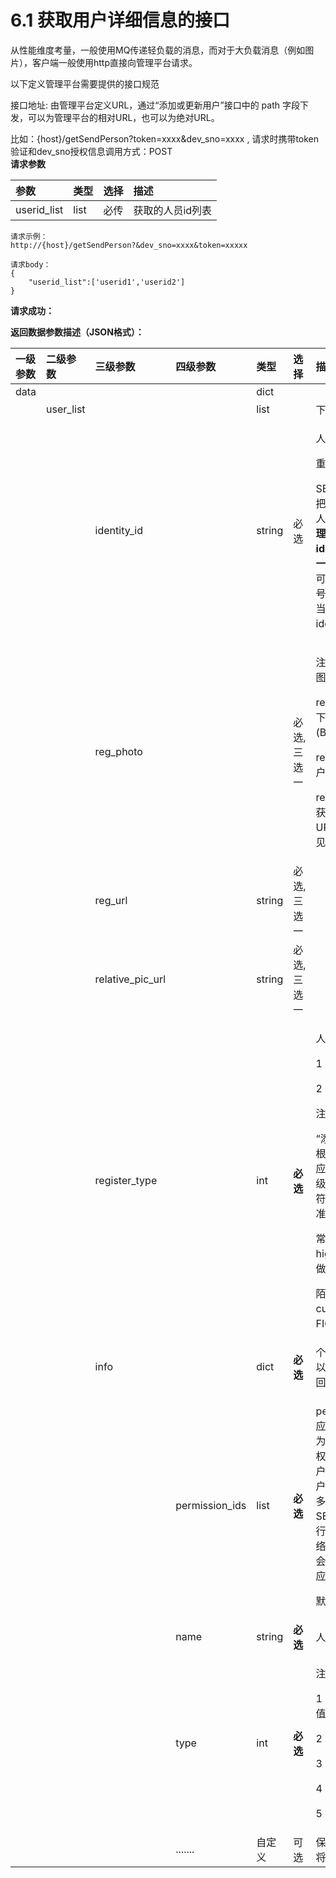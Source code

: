 # 6.1 获取用户详细信息的接口

从性能维度考量，一般使用MQ传递轻负载的消息，而对于大负载消息（例如图片），客户端一般使用http直接向管理平台请求。

以下定义管理平台需要提供的接口规范

接口地址:  由管理平台定义URL，通过“添加或更新用户”接口中的 path 字段下发，可以为管理平台的相对URL，也可以为绝对URL。

比如：{host}/getSendPerson?token=xxxx&dev\_sno=xxxx , 请求时携带token验证和dev\_sno授权信息调用方式：POST  
**请求参数**

| 参数 | 类型 | 选择 | 描述 |
| :--- | :--- | :--- | :--- |
| userid\_list | list | 必传 | 获取的人员id列表 |

```text
请求示例：
http://{host}/getSendPerson?&dev_sno=xxxx&token=xxxxx

请求body：
{
    "userid_list":['userid1','userid2']
}
```

**请求成功：**

**返回数据参数描述（JSON格式）：**

<table>
  <thead>
    <tr>
      <th style="text-align:left">&#x4E00;&#x7EA7;&#x53C2;&#x6570;</th>
      <th style="text-align:left">&#x4E8C;&#x7EA7;&#x53C2;&#x6570;</th>
      <th style="text-align:left">&#x4E09;&#x7EA7;&#x53C2;&#x6570;</th>
      <th style="text-align:left">&#x56DB;&#x7EA7;&#x53C2;&#x6570;</th>
      <th style="text-align:left">&#x7C7B;&#x578B;</th>
      <th style="text-align:left">&#x9009;&#x62E9;</th>
      <th style="text-align:left">&#x63CF;&#x8FF0;</th>
    </tr>
  </thead>
  <tbody>
    <tr>
      <td style="text-align:left">data</td>
      <td style="text-align:left"></td>
      <td style="text-align:left"></td>
      <td style="text-align:left"></td>
      <td style="text-align:left">dict</td>
      <td style="text-align:left"></td>
      <td style="text-align:left"></td>
    </tr>
    <tr>
      <td style="text-align:left"></td>
      <td style="text-align:left">user_list</td>
      <td style="text-align:left"></td>
      <td style="text-align:left"></td>
      <td style="text-align:left">list</td>
      <td style="text-align:left"></td>
      <td style="text-align:left">&#x4E0B;&#x53D1;&#x4EBA;&#x5458;&#x5217;&#x8868;</td>
    </tr>
    <tr>
      <td style="text-align:left"></td>
      <td style="text-align:left"></td>
      <td style="text-align:left">identity_id</td>
      <td style="text-align:left"></td>
      <td style="text-align:left">string</td>
      <td style="text-align:left">&#x5FC5;&#x9009;</td>
      <td style="text-align:left">
        <p>&#x4EBA;&#x5458;&#x7F16;&#x53F7;&#x3002;</p>
        <p>&#x91CD;&#x8981;&#xFF1A;</p>
        <p>SE3 AI&#x8FF7;&#x4F60;&#x673A;&#x4F1A;&#x628A;&#x6B64;&#x7F16;&#x53F7;&#x7528;&#x4E8E;&#x552F;&#x4E00;&#x4EBA;&#x5458;&#x6807;&#x8BC6;&#xFF0C;&#x6240;&#x4EE5;<b>&#x7BA1;&#x7406;&#x5E73;&#x53F0;&#x9700;&#x8981;&#x4FDD;&#x8BC1;identity_id&#x7684;&#x552F;&#x4E00;&#x6027;</b>&#x3002;&#x5728;&#x5E94;&#x7528;&#x4E2D;&#xFF0C;&#x53EF;&#x4EE5;&#x7528;&#x5DE5;&#x53F7;&#xFF0C;&#x624B;&#x673A;&#x53F7;&#x7801;&#x6216;&#x8005;&#x8EAB;&#x4EFD;&#x8BC1;&#x53F7;&#x5F53;&#x4F5C;
          identity_id&#x3002;</p>
      </td>
    </tr>
    <tr>
      <td style="text-align:left"></td>
      <td style="text-align:left"></td>
      <td style="text-align:left">reg_photo</td>
      <td style="text-align:left"></td>
      <td style="text-align:left"></td>
      <td style="text-align:left">&#x5FC5;&#x9009;, &#x4E09;&#x9009;&#x4E00;</td>
      <td style="text-align:left">
        <p>&#x6CE8;&#x518C;&#x4EBA;&#x5458;&#x56FE;&#x7247;&#x6216;&#x8005;&#x56FE;&#x7247;&#x83B7;&#x53D6;&#x5730;&#x5740;&#xFF1A;</p>
        <p>reg_photo&#xFF1A;&#x76F4;&#x63A5;&#x4E0B;&#x53D1;&#x7528;&#x6237;&#x7167;&#x7247;(BASE64&#x7F16;&#x7801;&#xFF09;</p>
        <p>reg_url&#xFF1A;&#x83B7;&#x53D6;&#x7528;&#x6237;&#x7167;&#x7247;&#x7684;&#x7EDD;&#x5BF9;URL</p>
        <p>relative_pic_url&#xFF1A;&#x83B7;&#x53D6;&#x7167;&#x7247;&#x7684;&#x76F8;&#x5BF9;URL&#xFF0C;&#x7EC4;&#x5408;&#x65B9;&#x5F0F;&#x53C2;&#x89C1;&#x201C;URL&#x7EC4;&#x5408;&#x201D;&#x7AE0;&#x8282;</p>
      </td>
    </tr>
    <tr>
      <td style="text-align:left"></td>
      <td style="text-align:left"></td>
      <td style="text-align:left">reg_url</td>
      <td style="text-align:left"></td>
      <td style="text-align:left">string</td>
      <td style="text-align:left">&#x5FC5;&#x9009;, &#x4E09;&#x9009;&#x4E00;</td>
      <td style="text-align:left"></td>
    </tr>
    <tr>
      <td style="text-align:left"></td>
      <td style="text-align:left"></td>
      <td style="text-align:left">relative_pic_url</td>
      <td style="text-align:left"></td>
      <td style="text-align:left">string</td>
      <td style="text-align:left">&#x5FC5;&#x9009;, &#x4E09;&#x9009;&#x4E00;</td>
      <td style="text-align:left"></td>
    </tr>
    <tr>
      <td style="text-align:left"></td>
      <td style="text-align:left"></td>
      <td style="text-align:left">register_type</td>
      <td style="text-align:left"></td>
      <td style="text-align:left">int</td>
      <td style="text-align:left"><b>&#x5FC5;&#x9009;</b>
      </td>
      <td style="text-align:left">
        <p>&#x4EBA;&#x5458;&#x6CE8;&#x518C;&#x65B9;&#x5F0F;&#xFF1A;</p>
        <p>1&#xFF1A;&#x5E38;&#x89C4;&#x4EBA;&#x5458;&#x4E0B;&#x53D1;</p>
        <p>2&#xFF1A;&#x964C;&#x751F;&#x4EBA;&#x4E0B;&#x53D1;</p>
        <p>&#x6CE8;&#x610F;&#xFF1A;</p>
        <p>&#x201C;&#x6DFB;&#x52A0;&#x4EBA;&#x5458;&#x201D;&#x547D;&#x4EE4;&#x4F1A;&#x6839;&#x636E;&#x8BE5;&#x5B57;&#x6BB5;&#x9009;&#x62E9;&#x76F8;&#x5E94;&#x7684;&#x56FE;&#x7247;&#x8D28;&#x91CF;&#x68C0;&#x6D4B;&#x7EA7;&#x522B;&#xFF0C;&#x6765;&#x5224;&#x65AD;&#x662F;&#x5426;&#x7B26;&#x5408;&#x7167;&#x7247;&#x5165;&#x5E93;&#x6807;&#x51C6;&#x3002;</p>
        <p>&#x5E38;&#x89C4;&#x4EBA;&#x5458;&#xFF1A; &#x4F7F;&#x7528; high &#x7EA7;&#x522B;
          FIQA &#x505A;&#x5165;&#x5E93;&#x628A;&#x5173;</p>
        <p>&#x964C;&#x751F;&#x4EBA;&#xFF1A;&#x4F7F;&#x7528; custom &#x7EA7;&#x522B;
          FIQA &#x505A;&#x5165;&#x5E93;&#x628A;&#x5173;</p>
      </td>
    </tr>
    <tr>
      <td style="text-align:left"></td>
      <td style="text-align:left"></td>
      <td style="text-align:left">info</td>
      <td style="text-align:left"></td>
      <td style="text-align:left">dict</td>
      <td style="text-align:left"><b>&#x5FC5;&#x9009;</b>
      </td>
      <td style="text-align:left">&#x4E2A;&#x4EBA;&#x5176;&#x4ED6;&#x4FE1;&#x606F;&#xFF0C;&#x53EF;&#x4EE5;&#x901A;&#x8FC7;&#x67E5;&#x8BE2;&#x4FE1;&#x606F;&#x8FD4;&#x56DE;</td>
    </tr>
    <tr>
      <td style="text-align:left"></td>
      <td style="text-align:left"></td>
      <td style="text-align:left"></td>
      <td style="text-align:left">permission_ids</td>
      <td style="text-align:left">list</td>
      <td style="text-align:left"><b>&#x5FC5;&#x9009;</b>
      </td>
      <td style="text-align:left">
        <p>permission_id&#x5BF9;&#x5E94;&#x7BA1;&#x7406;&#x5E73;&#x53F0;&#x7684;&#x6982;&#x5FF5;&#x4E3A;&#x6743;&#x9650;&#x7EC4;&#xFF0C;&#x5373;&#x540C;&#x4E00;&#x6743;&#x9650;&#x7EC4;&#x4E0B;&#x7684;&#x6240;&#x6709;&#x7528;&#x6237;&#x7684;&#x96C6;&#x5408;&#x3002;&#x6BCF;&#x4E2A;&#x7528;&#x6237;&#x5E94;&#x5F53;&#x5C5E;&#x4E8E;&#x4E00;&#x4E2A;&#x6216;&#x591A;&#x4E2A;&#x6743;&#x9650;&#x7EC4;&#x3002;&#x5728;SE3
          AI&#x8FF7;&#x4F60;&#x673A;&#x8FDB;&#x884C;&#x6DFB;&#x52A0;&#x95F8;&#x673A;&#x5934;&#x6216;&#x7F51;&#x7EDC;&#x6444;&#x50CF;&#x5934;&#x64CD;&#x4F5C;&#x65F6;&#xFF0C;&#x4F1A;&#x7ED1;&#x5B9A;&#x6743;&#x9650;&#x7EC4;&#x5230;&#x5BF9;&#x5E94;&#x524D;&#x7AEF;&#x8BBE;&#x5907;&#x4E0A;&#x3002;</p>
        <p>&#x9ED8;&#x8BA4;&#x4E3A;[&#x201C;0&#x201D;] &#x3002;</p>
      </td>
    </tr>
    <tr>
      <td style="text-align:left"></td>
      <td style="text-align:left"></td>
      <td style="text-align:left"></td>
      <td style="text-align:left">name</td>
      <td style="text-align:left">string</td>
      <td style="text-align:left"><b>&#x5FC5;&#x9009;</b>
      </td>
      <td style="text-align:left">&#x4EBA;&#x5458;&#x540D;&#x79F0;</td>
    </tr>
    <tr>
      <td style="text-align:left"></td>
      <td style="text-align:left"></td>
      <td style="text-align:left"></td>
      <td style="text-align:left">type</td>
      <td style="text-align:left">int</td>
      <td style="text-align:left"><b>&#x5FC5;&#x9009;</b>
      </td>
      <td style="text-align:left">
        <p>&#x6CE8;&#x518C;&#x7528;&#x6237;&#x7C7B;&#x578B;&#xFF1A;</p>
        <p>1&#xFF1A;&#x5458;&#x5DE5;&#xFF08;&#x9ED8;&#x8BA4;&#x503C;&#xFF09;</p>
        <p>2&#xFF1A;&#x8BBF;&#x5BA2;</p>
        <p>3&#xFF1A;&#x9ED1;&#x540D;&#x5355;</p>
        <p>4&#xFF1A;&#x964C;&#x751F;&#x4EBA;</p>
        <p>5&#xFF1A;VIP</p>
      </td>
    </tr>
    <tr>
      <td style="text-align:left"></td>
      <td style="text-align:left"></td>
      <td style="text-align:left"></td>
      <td style="text-align:left">.......</td>
      <td style="text-align:left">&#x81EA;&#x5B9A;&#x4E49;</td>
      <td style="text-align:left">&#x53EF;&#x9009;</td>
      <td style="text-align:left">&#x4FDD;&#x7559;&#x6B64;&#x5B57;&#x6BB5;&#x6765;&#x7528;&#x4E8E;&#x5C06;&#x6765;&#x6269;&#x5C55;&#x4F7F;&#x7528;&#x3002;</td>
    </tr>
  </tbody>
</table>